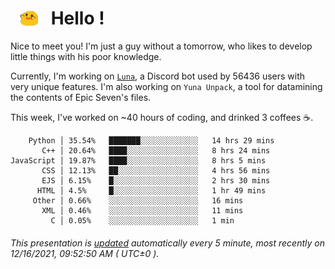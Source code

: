 <h1>   <img src="./spoink.gif" style="vertical-align:middle;" width="30px">   Hello ! </h1>

Nice to meet you! I'm just a guy without a tomorrow, who likes to develop little things with his poor knowledge.

Currently, I'm working on <a href='https://github.com/Asgarrrr/Luna'>`Luna`</a>, a Discord bot used by 56436 users with very unique features. I'm also working on `Yuna Unpack`, a tool for datamining the contents of Epic Seven's files.

This week, I've worked on ~40 hours of coding, and drinked 3 coffees ☕.

```
    Python │ 35.54%   ███████░░░░░░░░░░░░░   14 hrs 29 mins
       C++ │ 20.64%   ████░░░░░░░░░░░░░░░░   8 hrs 24 mins
JavaScript │ 19.87%   ████░░░░░░░░░░░░░░░░   8 hrs 5 mins
       CSS │ 12.13%   ██░░░░░░░░░░░░░░░░░░   4 hrs 56 mins
       EJS │ 6.15%    █░░░░░░░░░░░░░░░░░░░   2 hrs 30 mins
      HTML │ 4.5%     █░░░░░░░░░░░░░░░░░░░   1 hr 49 mins
     Other │ 0.66%    ░░░░░░░░░░░░░░░░░░░░   16 mins
       XML │ 0.46%    ░░░░░░░░░░░░░░░░░░░░   11 mins
         C │ 0.05%    ░░░░░░░░░░░░░░░░░░░░   1 min
```

###### This presentation is [updated](https://github.com/Asgarrrr) automatically every 5 minute, most recently on 12/16/2021, 09:52:50 AM ( UTC±0 ).